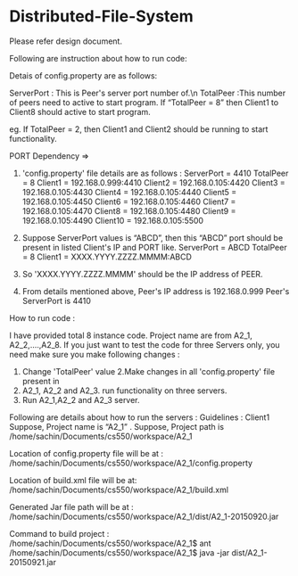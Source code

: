 # Distributed-File-System

Please refer design document.

Following are instruction about how to run code:

Detais of config.property are as follows:

ServerPort :   This is Peer's server port number of.\n
TotalPeer :This number of peers need to active to start program.
If “TotalPeer = 8” then Client1 to Client8 should active to start program.

eg.
If TotalPeer = 2, then Client1 and Client2 should be running to start functionality.

PORT Dependency =>
1. 'config.property' file details are as follows :
ServerPort = 4410 TotalPeer = 8
Client1 = 192.168.0.999:4410
Client2 = 192.168.0.105:4420
Client3 = 192.168.0.105:4430
Client4 = 192.168.0.105:4440
Client5 = 192.168.0.105:4450
Client6 = 192.168.0.105:4460
Client7 = 192.168.0.105:4470
Client8 = 192.168.0.105:4480
Client9 = 192.168.0.105:4490
Client10 = 192.168.0.105:5500


2. Suppose ServerPort values is “ABCD”, then this “ABCD” port should
  be present in listed Client's IP and PORT like.
  ServerPort = ABCD
  TotalPeer = 8
  Client1 = XXXX.YYYY.ZZZZ.MMMM:ABCD

3. So 'XXXX.YYYY.ZZZZ.MMMM' should be the IP address    of PEER.

4. From details mentioned above,
Peer's IP address is    192.168.0.999
Peer's ServerPort is    4410





How to run code :

I have provided total 8 instance code. Project name are from A2_1, A2_2,....,A2_8.
If you just want to test the code for three Servers only, you need make sure you 
make following changes :
1. Change  'TotalPeer' value
2.Make changes in all 'config.property' file present in
3. A2_1, A2_2 and A2_3. run functionality on three servers.
4. Run A2_1,A2_2 and A2_3 server.



Following are details about how to run the servers :
Guidelines :
Client1
Suppose, Project name is “A2_1” .
Suppose, Project path is /home/sachin/Documents/cs550/workspace/A2_1

Location of config.property file will be at :
/home/sachin/Documents/cs550/workspace/A2_1/config.property

Location of build.xml  file will be at:
/home/sachin/Documents/cs550/workspace/A2_1/build.xml

Generated Jar file path will be at :
/home/sachin/Documents/cs550/workspace/A2_1/dist/A2_1-20150920.jar

Command to build project :
/home/sachin/Documents/cs550/workspace/A2_1$ ant
/home/sachin/Documents/cs550/workspace/A2_1$ java -jar dist/A2_1-20150921.jar
